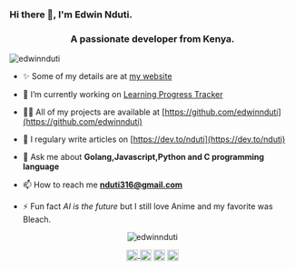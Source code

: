 ### Hi there 👋, I'm Edwin Nduti.

<!--
**edwinnduti/edwinnduti** is a  _special_ ✨ repository because its `README.md` (this file) appears on your GitHub profile.-->

<h3 align="center">A passionate developer from Kenya.</h3>
<p align="left"> <img src="https://komarev.com/ghpvc/?username=edwinnduti" alt="edwinnduti" /> </p>

- ✨ Some of my details are at [my website](https://edwinswebapp.herokuapp.com)

- 🔭 I’m currently working on [Learning Progress Tracker](https://lecpros.herokuapp.com)

- 👨‍💻 All of my projects are available at [https://github.com/edwinnduti](https://github.com/edwinnduti)

- 📝 I regulary write articles on [https://dev.to/nduti](https://dev.to/nduti)

- 💬 Ask me about **Golang,Javascript,Python and C programming language**

- 📫 How to reach me **nduti316@gmail.com**

- ⚡ Fun fact *AI is the future* but I still love Anime and my favorite was Bleach.


<!--START_SECTION:waka-->
<!--END_SECTION:waka-->


<p align="center"> <img src="https://github-readme-stats.vercel.app/api?username=edwinnduti&show_icons=true" alt="edwinnduti" /> </p>

<p align="center">
<a href="https://dev.to/nduti" target="blank"><img align="center" src="https://cdn.jsdelivr.net/npm/simple-icons@3.0.1/icons/dev-dot-to.svg" alt="nduti" height="20" width="20" />
<a href="https://twitter.com/iamthe_edd" target="blank"><img align="center" src="https://cdn.jsdelivr.net/npm/simple-icons@3.0.1/icons/twitter.svg" alt="iamthe_edd" height="20" width="20" /></a>
<a href="https://linkedin.com/in/edwin-nduti" target="blank"><img align="center" src="https://cdn.jsdelivr.net/npm/simple-icons@3.0.1/icons/linkedin.svg" alt="edwin nduti" height="20" width="20" /></a>
<a href="https://facebook.com/edthebigguy" target="blank"><img align="center" src="https://cdn.jsdelivr.net/npm/simple-icons@3.0.1/icons/facebook.svg" alt="edthebigguy" height="20" width="20" /></a>
</p>
